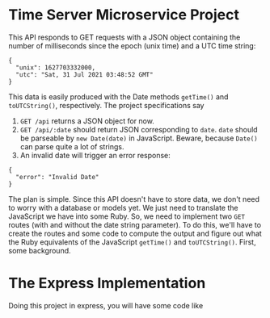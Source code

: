 # Time Server Microservice Project

This API responds to GET requests with a JSON object containing the number of milliseconds since the epoch (unix time) and a UTC time string:

```
{
  "unix": 1627703332000,
  "utc": "Sat, 31 Jul 2021 03:48:52 GMT"
}
```

This data is easily produced with the Date methods `getTime()` and `toUTCString()`, respectively.  The project specifications say

1. `GET /api` returns a JSON object for now.
2. `GET /api/:date` should return JSON corresponding to `date`.  `date` should be parseable by `new Date(date)` in JavaScript.  Beware, because `Date()` can parse quite a lot of strings.
3. An invalid date will trigger an error response:

```
{
  "error": "Invalid Date"
}
```

The plan is simple.  Since this API doesn't have to store data, we don't need to worry with a database or models yet.  We just need to translate the JavaScript we have into some Ruby.  So, we need to implement two `GET` routes (with and without the date string parameter).  To do this, we'll have to create the routes and some code to compute the output and figure out what the Ruby equivalents of the JavaScript `getTime()` and `toUTCString()`.  First, some background.

# The Express Implementation

Doing this project in express, you will have some code like

```
